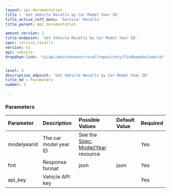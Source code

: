 ```yaml
---
layout: api-documentation
title : 'Get Vehicle Recalls by Car Model Year ID'
title_active_left_menu: 'Service: Recalls'
title_parent: Api documentation

amount_version: 1
title-endpoint: 'Get Vehicle Recalls by Car Model Year ID'
spec: service_recalls
version: v1
api: vehicle
dropdown-link: 'v1/api/maintenance/recallrepository/findbymodelyearid'


level: 4
description_edpoint: 'Get Vehicle Recalls by Car Model Year ID'
title_md : Parameters
number: 2

---
```


### Parameters

| Parameter  | Description                           | Possible Values   | Default Value | Required |
|:-----------|:--------------------------------------|:----------------- |:------------- |:-------- |
| modelyearid | The car model year ID | See the [Spec: Model/Year](/api-documentation/vehicle/spec_model_year/v3/) resource | | Yes |
| fmt        | Response format                       | json              | json          | Yes      |
| api_key    | Vehicle API key                       |                   |               | Yes      |

